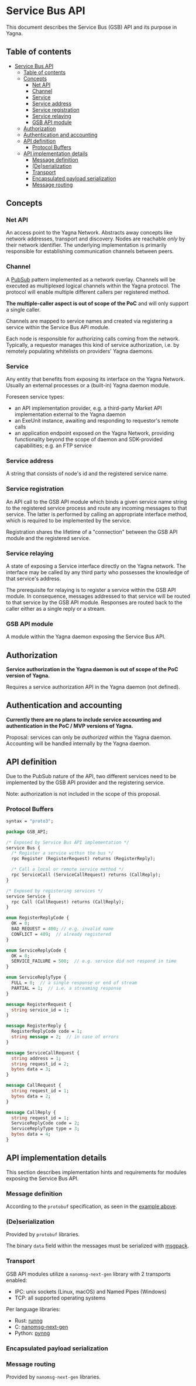 # Service Bus API

This document describes the Service Bus (GSB) API and its purpose in Yagna.

## Table of contents

- [Service Bus API](#yagna-service-bus-api)
  - [Table of contents](#table-of-contents)
  - [Concepts](#concepts)
    - [Net API](#net-api)
    - [Channel](#channel)
    - [Service](#service)
    - [Service address](#service-address)
    - [Service registration](#service-registration)
    - [Service relaying](#service-relaying)
    - [GSB API module](#ysb-api-module)
  - [Authorization](#authorization)
  - [Authentication and accounting](#authentication-and-accounting)
  - [API definition](#api-definition)
    - [Protocol Buffers](#protocol-buffers)
  - [API implementation details](#api-implementation-details)
    - [Message definition](#message-definition)
    - [(De)serialization](#deserialization)
    - [Transport](#transport)
    - [Encapsulated payload serialization](#encapsulated-payload-serialization)
    - [Message routing](#message-routing)

## Concepts

### Net API

An access point to the Yagna Network. Abstracts away concepts like network addresses, transport and discovery.
Nodes are reachable _only_ by their network identifier. The underlying implementation is primarily responsible
for establishing communication channels between peers.

### Channel

A [PubSub](https://en.wikipedia.org/wiki/Publish–subscribe_pattern) pattern implemented as a network overlay.
Channels will be executed as multiplexed logical channels within the Yagna protocol. The protocol will enable multiple
different callers per registered method.

**The multiple-caller aspect is out of scope of the PoC** and will only support a single caller.

Channels are mapped to service names and created via registering a service within the Service Bus API module.

Each node is responsible for authorizing calls coming from the network. Typically, a requestor manages this kind of
service authorization, i.e. by remotely populating whitelists on providers' Yagna daemons.

### Service

Any entity that benefits from exposing its interface on the Yagna Network. Usually an external processes or a
(built-in) Yagna daemon module.

Foreseen service types:

- an API implementation provider, e.g. a third-party Market API implementation external to the Yagna daemon
- an ExeUnit instance, awaiting and responding to requestor's remote calls
- an application endpoint exposed on the Yagna Network, providing functionality beyond the scope of daemon and
SDK-provided capabilities; e.g. an FTP service

### Service address

A string that consists of node's id and the registered service name.

### Service registration

An API call to the GSB API module which binds a given service name string to the registered service process and
route any incoming messages to that service. The latter is performed by calling an appropriate interface method,
which is required to be implemented by the service.

Registration shares the lifetime of a "connection" between the GSB API module and the registered service.

### Service relaying

A state of exposing a Service interface directly on the Yagna network. The interface may be called by any third
party who possesses the knowledge of that service's address.

The prerequisite for relaying is to register a service within the GSB API module. In consequence, messages addressed
to that service will be routed to that service by the GSB API module. Responses are routed back to the caller either
as a single reply or a stream.

### GSB API module

A module within the Yagna daemon exposing the Service Bus API.

## Authorization

**Service authorization in the Yagna daemon is out of scope of the PoC version of Yagna.**

Requires a service authorization API in the Yagna daemon (not defined).

## Authentication and accounting

**Currently there are no plans to include service accounting and authentication in the PoC / MVP versions of
Yagna.**

Proposal: services can only be _authorized_ within the Yagna daemon. Accounting will be handled internally by
the Yagna daemon.

## API definition

Due to the PubSub nature of the API, two different services need to be implemented by the GSB API provider
and the registering service.

Note: authorization is not included in the scope of this proposal.

### Protocol Buffers

```protobuf
syntax = "proto3";

package GSB_API;

/* Exposed by Service Bus API implementation */
service Bus {
  /* Register a service within the bus */
  rpc Register (RegisterRequest) returns (RegisterReply);

  /* Call a local or remote service method */
  rpc ServiceCall (ServiceCallRequest) returns (CallReply);
}

/* Exposed by registering services */
service Service {
  rpc Call (CallRequest) returns (CallReply);
}

enum RegisterReplyCode {
  OK = 0;
  BAD_REQUEST = 400; // e.g. invalid name
  CONFLICT = 409;  // already registered
}

enum ServiceReplyCode {
  OK = 0;
  SERVICE_FAILURE = 500;  // e.g. service did not respond in time
}

enum ServiceReplyType {
  FULL = 0;  // a single response or end of stream
  PARTIAL = 1;  // i.e. a streaming response
}

message RegisterRequest {
  string service_id = 1;
}

message RegisterReply {
  RegisterReplyCode code = 1;
  string message = 2;  // in case of errors
}

message ServiceCallRequest {
  string address = 1;
  string request_id = 2;
  bytes data = 3;
}

message CallRequest {
  string request_id = 1;
  bytes data = 2;
}

message CallReply {
  string request_id = 1;
  ServiceReplyCode code = 2;
  ServiceReplyType type = 3;
  bytes data = 4;
}
```

## API implementation details

This section describes implementation hints and requirements for modules exposing the Service Bus API.

### Message definition

According to the `protobuf` specification, as seen in the [example above](#protocol-buffers).

### (De)serialization

Provided by `protobuf` libraries.

The binary `data` field within the messages must be serialized with [msgpack](https://msgpack.org/index.html).

### Transport

GSB API modules utilize a `nanomsg-next-gen` library with 2 transports enabled:

- IPC: unix sockets (Linux, macOS) and Named Pipes (Windows)
- TCP: all supported operating systems

Per language libraries:

- Rust: [runng](https://github.com/jeikabu/runng)
- C: [nanomsg-next-gen](https://github.com/nanomsg/nng)
- Python: [pynng](https://github.com/codypiersall/pynng)

### Encapsulated payload serialization

### Message routing

Provided by `nanomsg-next-gen` libraries.
